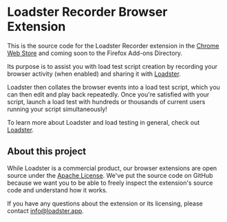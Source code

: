 # Loadster Recorder Browser Extension

This is the source code for the Loadster Recorder extension in the [Chrome Web Store](https://chrome.google.com/webstore/detail/loadster-recorder/bkhfnmahbfjemfpgehoolkhhdhbidaan) and coming soon to the Firefox Add-ons Directory.

Its purpose is to assist you with load test script creation by recording your browser activity (when enabled) and sharing it with [Loadster](https://loadster.app).

Loadster then collates the browser events into a load test script, which you can then edit and play back repeatedly. Once you're satisfied with your script, launch a load test with hundreds or thousands of current users running your script simultaneously!

To learn more about Loadster and load testing in general, check out [Loadster](https://loadster.app).

## About this project

While Loadster is a commercial product, our browser extensions are open source under the [Apache License](LICENSE). We've put the source code on GitHub because we want you to be able to freely inspect the extension's source code and understand how it works.

If you have any questions about the extension or its licensing, please contact [info@loadster.app](mailto:info@loadster.app).
